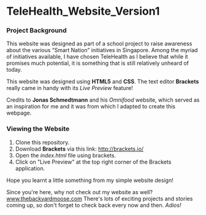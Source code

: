 # TeleHealth_Website_Version1

### Project Background
This website was designed as part of a school project to raise awareness about the various “Smart Nation” initiatives in Singapore. Among the myriad of initiatives available, I have chosen TeleHealth as I believe that while it promises much potential, it is something that is still relatively unheard of today.

This website was designed using <b>HTML5</b> and <b>CSS</b>. The text editor <b>Brackets</b> really came in handy with its <i>Live Preview</i> feature!

Credits to <b>Jonas Schmedtmann</b> and his <i>Omnifood</i> website, which served as an inspiration for me and it was from which I adapted to create this webpage. 

### Viewing the Website
1) Clone this repository.
2) Download <b>Brackets</b> via this link: http://brackets.io/
3) Open the <i>index.html</i> file using brackets.
4) Click on "Live Preview" at the top right corner of the Brackets application.

Hope you learnt a little something from my simple website design! 

Since you're here, why not check out my website as well? www.thebackyardmoose.com 
There's lots of exciting projects and stories coming up, so don't forget to check back every now and then. <i>Adios!</i>

